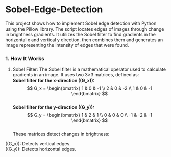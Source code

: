 # Sobel-Edge-Detection

This project shows how to implement Sobel edge detection with Python using the Pillow library. The script locates edges of images through change in brightness gradients. It utilizes the Sobel filter to find gradients in the horizontal x and vertical y direction, then combines them and generates an image representing the intensity of edges that were found.

### 1. How It Works
1.  Sobel Filter:
        The Sobel filter is a mathematical operator used to calculate gradients in an image. It uses two 3×3 matrices, defined as:   
        **Sobel filter for the x-direction (\(G_x\)):**   
$$   
G_x =
\begin{bmatrix}
1 & 0 & -1 \\
2 & 0 & -2 \\
1 & 0 & -1
\end{bmatrix}
$$   
        **Sobel filter for the y-direction (\(G_y\)):**   
$$   
G_y =
\begin{bmatrix}
1 & 2 & 1 \\
0 & 0 & 0 \\
-1 & -2 & -1
\end{bmatrix}
$$   
These matrices detect changes in brightness:   

   (\(G_x\)): Detects vertical edges.   
   (\(G_y\))​: Detects horizontal edges.   
